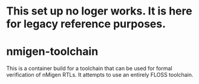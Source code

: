 # This set up no loger works. It is here for legacy reference purposes.

# nmigen-toolchain
This is a container build for a toolchain that can be used for formal verification of nMigen RTLs. It attempts to use an entirely FLOSS toolchain.
